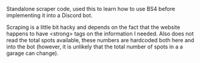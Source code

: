 Standalone scraper code, used this to learn how to use BS4 before implementing it into a Discord bot.

Scraping is a little bit hacky and depends on the fact that the website happens to have \<strong\> tags on the information I needed. Also does not read the total spots available, these numbers are hardcoded both here and into the bot (however, it is unlikely that the total number of spots in a a garage can change).

